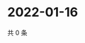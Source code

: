 # 2022-01-16

共 0 条

<!-- BEGIN WEIBO -->
<!-- 最后更新时间 Sun Jan 16 2022 04:12:29 GMT+0800 (China Standard Time) -->

<!-- END WEIBO -->
